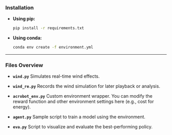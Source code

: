 

### Installation

* **Using pip:**

  ```bash
  pip install -r requirements.txt
  ```

* **Using conda:**

  ```bash
  conda env create -f environment.yml
  ```

---

### Files Overview

* **`wind.py`**
  Simulates real-time wind effects.

* **`wind_re.py`**
  Records the wind simulation for later playback or analysis.

* **`acrobot_env.py`**
  Custom environment wrapper. You can modify the reward function and other environment settings here (e.g., cost for energy).

* **`agent.py`**
  Sample script to train a model using the environment.

* **`eva.py`**
  Script to visualize and evaluate the best-performing policy.


